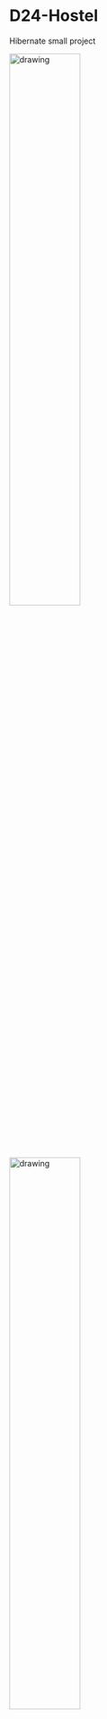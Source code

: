 # D24-Hostel
Hibernate small project

<img src="https://github.com/UshanKaushalya/D24-Hostel/tree/main/ScreenShots/Screenshot 2023-04-19 at 20.07.08.png" alt="drawing" width="50%" height="50%" align="center">

<img src="https://github.com/UshanKaushalya/D24-Hostel/tree/main/ScreenShots/Screenshot 2023-04-19 at 20.07.44.png" alt="drawing" width="50%" height="50%" align="center">

<img src="https://github.com/UshanKaushalya/D24-Hostel/tree/main/ScreenShots/Screenshot 2023-04-19 at 20.07.55.png" alt="drawing" width="50%" height="50%" align="center">

<img src="https://github.com/UshanKaushalya/D24-Hostel/tree/main/ScreenShots/Screenshot 2023-04-19 at 20.08.02.png" alt="drawing" width="50%" height="50%" align="center">

<img src="https://github.com/UshanKaushalya/D24-Hostel/tree/main/ScreenShots/Screenshot 2023-04-19 at 20.08.10.png" alt="drawing" width="50%" height="50%" align="center">

